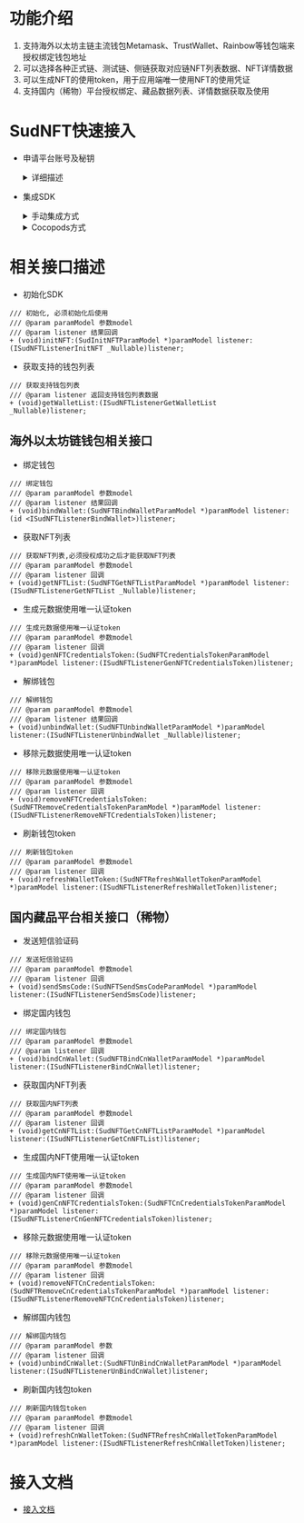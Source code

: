 # 功能介绍
1. 支持海外以太坊主链主流钱包Metamask、TrustWallet、Rainbow等钱包端来授权绑定钱包地址
2. 可以选择各种正式链、测试链、侧链获取对应链NFT列表数据、NFT详情数据
3. 可以生成NFT的使用token，用于应用端唯一使用NFT的使用凭证
4. 支持国内（稀物）平台授权绑定、藏品数据列表、详情数据获取及使用

# SudNFT快速接入
- 申请平台账号及秘钥
  <details>
  <summary>详细描述</summary>

      1.向平台申请appId、appKey

  </details>
- 集成SDK
  <details>
  <summary>手动集成方式</summary>

      1.将SudNFT.xcframework添加入工程
      2.在工程设置，General->Frameworks、Libraries、and Embedded Content中将SudNFT.xcframework选为Embed & Sign
      3.完成集成，在工程中引入头文件SudNFT/SudNFT.h即可使用相关接口功能。

  </details>
  <details>
  <summary>Cocopods方式</summary>

      1.在Podfile中添加依赖 pod 'SudNFT', '~> 1.0.4'
      2.pod install

  </details>

# 相关接口描述
- 初始化SDK
```
/// 初始化, 必须初始化后使用
/// @param paramModel 参数model
/// @param listener 结果回调
+ (void)initNFT:(SudInitNFTParamModel *)paramModel listener:(ISudNFTListenerInitNFT _Nullable)listener;
```
- 获取支持的钱包列表
```
/// 获取支持钱包列表
/// @param listener 返回支持钱包列表数据
+ (void)getWalletList:(ISudNFTListenerGetWalletList _Nullable)listener;
```
## 海外以太坊链钱包相关接口
- 绑定钱包
```
/// 绑定钱包
/// @param paramModel 参数model
/// @param listener 结果回调
+ (void)bindWallet:(SudNFTBindWalletParamModel *)paramModel listener:(id <ISudNFTListenerBindWallet>)listener;
```
- 获取NFT列表
```
/// 获取NFT列表,必须授权成功之后才能获取NFT列表
/// @param paramModel 参数model
/// @param listener 回调
+ (void)getNFTList:(SudNFTGetNFTListParamModel *)paramModel listener:(ISudNFTListenerGetNFTList _Nullable)listener;
```
- 生成元数据使用唯一认证token
```
/// 生成元数据使用唯一认证token
/// @param paramModel 参数model
/// @param listener 回调
+ (void)genNFTCredentialsToken:(SudNFTCredentialsTokenParamModel *)paramModel listener:(ISudNFTListenerGenNFTCredentialsToken)listener;
```
- 解绑钱包
```
/// 解绑钱包
/// @param paramModel 参数model
/// @param listener 结果回调
+ (void)unbindWallet:(SudNFTUnbindWalletParamModel *)paramModel listener:(ISudNFTListenerUnbindWallet _Nullable)listener;
```
- 移除元数据使用唯一认证token
```
/// 移除元数据使用唯一认证token
/// @param paramModel 参数model
/// @param listener 回调
+ (void)removeNFTCredentialsToken:(SudNFTRemoveCredentialsTokenParamModel *)paramModel listener:(ISudNFTListenerRemoveNFTCredentialsToken)listener;
```
- 刷新钱包token
```
/// 刷新钱包token
/// @param paramModel 参数model
/// @param listener 回调
+ (void)refreshWalletToken:(SudNFTRefreshWalletTokenParamModel *)paramModel listener:(ISudNFTListenerRefreshWalletToken)listener;
```

## 国内藏品平台相关接口（稀物）
- 发送短信验证码
```
/// 发送短信验证码
/// @param paramModel 参数model
/// @param listener 回调
+ (void)sendSmsCode:(SudNFTSendSmsCodeParamModel *)paramModel listener:(ISudNFTListenerSendSmsCode)listener;
```
- 绑定国内钱包
```
/// 绑定国内钱包
/// @param paramModel 参数model
/// @param listener 回调
+ (void)bindCnWallet:(SudNFTBindCnWalletParamModel *)paramModel listener:(ISudNFTListenerBindCnWallet)listener;
```
- 获取国内NFT列表
```
/// 获取国内NFT列表
/// @param paramModel 参数model
/// @param listener 回调
+ (void)getCnNFTList:(SudNFTGetCnNFTListParamModel *)paramModel listener:(ISudNFTListenerGetCnNFTList)listener;
```
- 生成国内NFT使用唯一认证token
```
/// 生成国内NFT使用唯一认证token
/// @param paramModel 参数model
/// @param listener 回调
+ (void)genCnNFTCredentialsToken:(SudNFTCnCredentialsTokenParamModel *)paramModel listener:(ISudNFTListenerCnGenNFTCredentialsToken)listener;
```

- 移除元数据使用唯一认证token
```
/// 移除元数据使用唯一认证token
/// @param paramModel 参数model
/// @param listener 回调
+ (void)removeNFTCnCredentialsToken:(SudNFTRemoveCnCredentialsTokenParamModel *)paramModel listener:(ISudNFTListenerRemoveNFTCnCredentialsToken)listener;
```

- 解绑国内钱包
```
/// 解绑国内钱包
/// @param paramModel 参数
/// @param listener 回调
+ (void)unbindCnWallet:(SudNFTUnBindCnWalletParamModel *)paramModel listener:(ISudNFTListenerUnBindCnWallet)listener;
```
- 刷新国内钱包token
```
/// 刷新国内钱包token
/// @param paramModel 参数model
/// @param listener 回调
+ (void)refreshCnWalletToken:(SudNFTRefreshCnWalletTokenParamModel *)paramModel listener:(ISudNFTListenerRefreshCnWalletToken)listener;
```
# 接入文档

- [接入文档](https://docs.sud.tech/zh-CN/)

